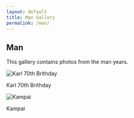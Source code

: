 ```yaml
---
layout: default
title: Man Gallery
permalink: /man/
---
```


<h2>Man</h2>
<p>This gallery contains photos from the man years.</p>

<div class="gallery">
  <div class="image-block">
    <img src="https://drive.google.com/uc?export=view&id=REPLACE_WITH_IMAGE_ID_1" alt="Karl 70th Brithday">
    <p>Karl 70th Brithday</p>
  </div>
  <div class="image-block">
    <img src="https://drive.google.com/uc?export=view&id=REPLACE_WITH_IMAGE_ID_2" alt="Kampai">
    <p>Kampai</p>
  </div>
</div>
